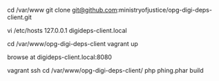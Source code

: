 cd /var/www
git clone git@github.com:ministryofjustice/opg-digi-deps-client.git

vi /etc/hosts
127.0.0.1       digideps-client.local


cd /var/www/opg-digi-deps-client
vagrant up


browse at digideps-client.local:8080


vagrant ssh
cd /var/www/opg-digi-deps-client/
php phing.phar build
